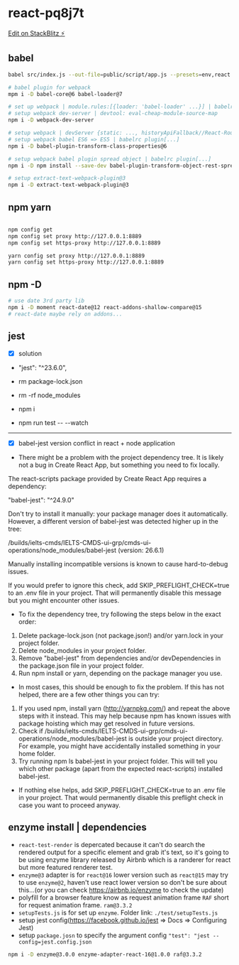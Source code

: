 # react-pq8j7t

[Edit on StackBlitz ⚡️](https://stackblitz.com/edit/react-pq8j7t)

## babel

```bash
babel src/index.js --out-file=public/script/app.js --presets=env,react --watch
```

```bash
# babel plugin for webpack
mpm i -D babel-core@6 babel-loader@7

# set up webpack | module.rules:[{loader: 'babel-loader' ...}] | babelrc 'presets'
# setup webpack dev-server | devtool: eval-cheap-module-source-map
npm i -D webpack-dev-server

# setup webpack | devServer {static: ..., historyApiFallback//React-Router}
# setup webpack babel ES6 => ES5 | babelrc plugin[...]
npm i -D babel-plugin-transform-class-properties@6

# setup webpack babel plugin spread object | babelrc plugin[...]
npm i -D npm install --save-dev babel-plugin-transform-object-rest-spread

# setup extract-text-webpack-plugin@3
npm i -D extract-text-webpack-plugin@3

```

## npm yarn

```bash

npm config get
npm config set proxy http://127.0.0.1:8889
npm config set https-proxy http://127.0.0.1:8889

yarn config set proxy http://127.0.0.1:8889
yarn config set https-proxy http://127.0.0.1:8889
```

## npm -D

```bash
# use date 3rd party lib
npm i -D moment react-date@12 react-addons-shallow-compare@15
# react-date maybe rely on addons...

```

## jest

-[x] solution

- "jest": "^23.6.0",
- rm package-lock.json
- rm -rf node_modules
- npm i

- npm run test -- --watch

---

-[x] babel-jest version conflict in react + node application

- There might be a problem with the project dependency tree. It is likely not a bug in Create React App, but something you need to fix locally.

The react-scripts package provided by Create React App requires a dependency:

"babel-jest": "^24.9.0"

Don't try to install it manually: your package manager does it automatically. However, a different version of babel-jest was detected higher up in the tree:

/builds/ielts-cmds/IELTS-CMDS-ui-grp/cmds-ui-operations/node_modules/babel-jest (version: 26.6.1)

Manually installing incompatible versions is known to cause hard-to-debug issues.

If you would prefer to ignore this check, add SKIP_PREFLIGHT_CHECK=true to an .env file in your project. That will permanently disable this message but you might encounter other issues.

- To fix the dependency tree, try following the steps below in the exact order:

1. Delete package-lock.json (not package.json!) and/or yarn.lock in your project folder.
2. Delete node_modules in your project folder.
3. Remove "babel-jest" from dependencies and/or devDependencies in the package.json file in your project folder.
4. Run npm install or yarn, depending on the package manager you use.

- In most cases, this should be enough to fix the problem. If this has not helped, there are a few other things you can try:

1. If you used npm, install yarn (http://yarnpkg.com/) and repeat the above steps with it instead. This may help because npm has known issues with package hoisting which may get resolved in future versions.
2. Check if /builds/ielts-cmds/IELTS-CMDS-ui-grp/cmds-ui-operations/node_modules/babel-jest is outside your project directory. For example, you might have accidentally installed something in your home folder.
3. Try running npm ls babel-jest in your project folder. This will tell you which other package (apart from the expected react-scripts) installed babel-jest.

- If nothing else helps, add SKIP_PREFLIGHT_CHECK=true to an .env file in your project. That would permanently disable this preflight check in case you want to proceed anyway.

## enzyme install | dependencies

- `react-test-render` is depercated because it can't do search the rendered output for a specific element and grab it's text, so it's going to be using enzyme library released by Airbnb which is a randerer for react but more featured renderer test.
- `enzyme@3` adapter is for `react@16` lower version such as `react@15` may try to use `enzyme@2`, haven't use react lower version so don't be sure about this...(or you can check https://airbnb.io/enzyme to check the update)
- polyfill for a browser feature know as request animation frame `RAF` short for request animation frame. `ram@3.3.2`
- `setupTests.js` is for set up `enzyme`. Folder link: `./test/setupTests.js`
- setup jest config(https://facebook.github.io/jest => Docs => Configuring Jest)
- setup `package.josn` to specify the argument config `"test": "jest --config=jest.config.json`

```bash
npm i -D enzyme@3.0.0 enzyme-adapter-react-16@1.0.0 raf@3.3.2
```
